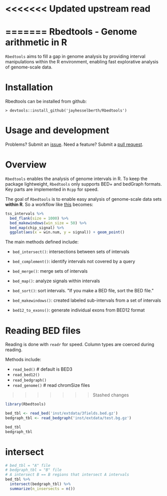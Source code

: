 <<<<<<< Updated upstream
read
====
=======
Rbedtools - Genome arithmetic in R
==================================

`Rbedtools` aims to fill a gap in genome analysis by providing interval manipulations within the R environment, enabling fast explorative analysis of genome-scale data.

Installation
============

Rbedtools can be installed from github:

    > devtools::install_github('jayhesselberth/Rbedtools')

Usage and development
=====================

Problems? Submit an [issue](https://github.com/jayhesselberth/Rbedtools/issues). Need a feature? Submit a [pull request](https://github.com/jayhesselberth/Rbedtools/pulls).

Overview
========

`Rbedtools` enables the analysis of genome intervals in R. To keep the package lightweight, `Rbedtools` only supports BED+ and bedGraph formats. Key parts are implemented in `Rcpp` for speed.

The goal of `Rbedtools` is to enable easy analysis of genome-scale data sets **within R**. So a workflow like [this](https://github.com/arq5x/bedtools-protocols/blob/master/bedtools.md#bp3-plot-transcription-factor-occupancy-surrounding-the-transcription-start-site) becomes:

``` r
tss_intervals %>%
  bed_flank(size = 1000) %>%
  bed_makewindows(win_size = 50) %>%
  bed_map(chip_signal) %>%
  ggplot(aes(x = win.num, y = signal)) + geom_point()
```

The main methods defined include:

-   `bed_intersect()`: intersections between sets of intervals
-   `bed_complement()`: identify intervals not covered by a query
-   `bed_merge()`: merge sets of intervals
-   `bed_map()`: analyze signals within intervals

-   `bed_sort()`: sort intervals. "If you make a BED file, sort the BED file."
-   `bed_makewindows()`: created labeled sub-intervals from a set of intervals
-   `bed12_to_exons()`: generate individual exons from BED12 format

Reading BED files
=================

Reading is done with `readr` for speed. Column types are coerced during reading.

Methods include:

-   `read_bed()` \# default is BED3
-   `read_bed12()`
-   `read_bedgraph()`
-   `read_genome()` \# read chromSize files
>>>>>>> Stashed changes

``` r
library(Rbedtools)

bed_tbl <- read_bed('inst/extdata/3fields.bed.gz')
bedgraph_tbl <- read_bedgraph('inst/extdata/test.bg.gz')

bed_tbl
bedgraph_tbl
```

intersect
=========

``` r
# bed_tbl = "A" file
# bedgraph_tbl = "B" file
# A intersect B == B regions that intersect A intervals
bed_tbl %>%
  intersect(bedgraph_tbl) %>%
  summarize(n_insersects = n())
```
